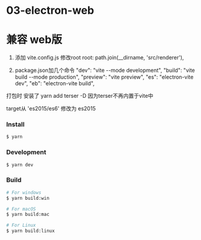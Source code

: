 # 03-electron-web
# 兼容 web版
1. 添加 vite.config.js
修改root  root: path.join(__dirname, 'src/renderer'),

2. package.json加几个命令
"dev": "vite --mode development",
"build": "vite build  --mode production",
"preview": "vite preview",
"es": "electron-vite dev",
"eb": "electron-vite build",

打包时 安装了 yarn add terser -D
因为terser不再内置于vite中

target从 'es2015/es6' 修改为 es2015


### Install

```bash
$ yarn
```

### Development

```bash
$ yarn dev
```

### Build

```bash
# For windows
$ yarn build:win

# For macOS
$ yarn build:mac

# For Linux
$ yarn build:linux
```
